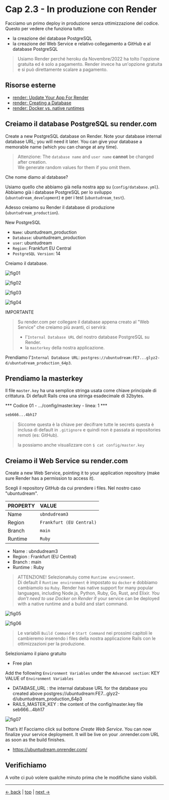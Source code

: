 # <a name="top"></a> Cap 2.3 - In produzione con Render

Facciamo un primo deploy in produzione senza ottimizzazione del codice. Questo per vedere che funziona tutto:
- la creazione del database PostgreSQL
- la creazione del Web Service e relativo collegamento a GitHub e al database PostgreSQL

> Usiamo Render perché heroku da Novembre/2022 ha tolto l'opzione gratuita ed è solo a pagamento.
> Render invece ha un'opzione gratuita e si può direttamente scalare a pagamento.



## Risorse esterne

- [render: Update Your App For Render](https://render.com/docs/deploy-rails#update-your-app-for-render)
- [render: Creating a Database](https://render.com/docs/databases)
- [render: Docker vs. native runtimes](https://docs.render.com/docker)



## Creiamo il database PostgreSQL su render.com

Create a new PostgreSQL database on Render. Note your database internal database URL; you will need it later. You can give your database a memorable name (which you can change at any time).

> Attenzione: The `database name` and `user name` **cannot** be changed after creation. <br/>
> We generate random values for them if you omit them.

Che nome diamo al database?

Usiamo quello che abbiamo già nella nostra app su (`config/database.yml`).
Abbiamo già i database PostgreSQL per lo sviluppo (`ubuntudream_development`) e per i test (`ubuntudream_test`).

Adesso creiamo su Render il database di produzione (`ubuntudream_production`).


New PostgreSQL

- `Name`: ubuntudream_production
- `Database`: ubuntudream_production
- `user`: ubuntudream
- `Region`: Frankfurt EU Central
- `PostgreSQL Version`: 14

Creiamo il database.

![fig01](https://github.com/flaviobordonidev/leanpubabrandnewcms/blob/master/ubuntudream/02-production/03_fig01-render_postgresql_new.png)

![fig02](https://github.com/flaviobordonidev/leanpubabrandnewcms/blob/master/ubuntudream/02-production/03_fig02-render_postgresql_info1.png)

![fig03](https://github.com/flaviobordonidev/leanpubabrandnewcms/blob/master/ubuntudream/02-production/03_fig03-render_postgresql_info2.png)

![fig04](https://github.com/flaviobordonidev/leanpubabrandnewcms/blob/master/ubuntudream/02-production/03_fig04-render_postgresql_info3.png)


IMPORTANTE
> Su render.com per collegare il database appena creato al "Web Service" che creiamo più avanti, ci servirà:
> - l'`Internal Database URL` del nostro database PostgreSQL su Render.
> - la `masterkey` della nostra applicazione.

Prendiamo l'`Internal Database URL`: `postgres://ubuntudream:FE7...glyz2-d/ubuntudream_production_64p3`.



## Prendiamo la masterkey

Il file `master.key` ha una semplice stringa usata come chiave principale di crittatura. Di default Rails crea una stringa esadecimale di 32bytes.

*** Codice 01 - .../config/master.key - linea: 1 ***

```bash
seb666...4bh17
```

> Siccome questa è la chiave per decifrare tutte le secrets questa è inclusa di default in `.gitignore` e quindi non è passata ai repositories remoti (es: GitHub).
>
> la possiamo anche visualizzare con `$ cat config/master.key`



## Creiamo il Web Service su render.com

Create a new Web Service, pointing it to your application repository (make sure Render has a permission to access it).

Scegli il repository GitHub da cui prendere i files. Nel nostro caso "ubuntudream".


PROPERTY    | VALUE
| :---      | :--- 
Name        | `ubndudream3`
Region      | `Frankfurt (EU Central)`
Branch      | `main`
Runtime     | `Ruby`

- Name : ubndudream3
- Region : Frankfurt (EU Central)
- Branch : main
- Runtime : Ruby

> ATTENZIONE!
> Seleziona`Ruby` come `Runtime environment`.</br>
> Di default il `Runtime environment` è impostato su `docker` e dobbiamo cambiamolo su `Ruby`.
> Render has native support for many popular languages, including Node.js, Python, Ruby, Go, Rust, and Elixir. *You don’t need to use Docker on Render* if your service can be deployed with a native runtime and a build and start command.

![fig05](https://github.com/flaviobordonidev/leanpubabrandnewcms/blob/master/ubuntudream/02-production/03_fig05-render_deploy1.png)

![fig06](https://github.com/flaviobordonidev/leanpubabrandnewcms/blob/master/ubuntudream/02-production/03_fig06-render_deploy2.png)

> Le variabili `Build Command` e `Start Command` nei prossimi capitoli le cambieremo inserendo i files della nostra applicazione Rails con le ottimizzazioni per la produzione.


Selezioniamo il piano gratuito

- Free plan


Add the following `Environment Variables` under the `Advanced section`:
KEY	VALUE of `Environment Variables`

- DATABASE_URL      :	the internal database URL for the database you created above
                        postgres://ubuntudream:FE7...glyz2-d/ubuntudream_production_64p3
- RAILS_MASTER_KEY  :	the content of the config/master.key file
                        seb666...4bh17

![fig07](https://github.com/flaviobordonidev/leanpubabrandnewcms/blob/master/ubuntudream/02-production/03_fig07-render_deploy3.png)

That’s it! 
Facciamo click sul bottone *Create Web Service*.
You can now finalize your service deployment. It will be live on your .onrender.com URL as soon as the build finishes.

- https://ubuntudream.onrender.com/



## Verifichiamo

A volte ci può volere qualche minuto prima che le modifiche siano visibili.



---

[<- back](https://github.com/flaviobordonidev/leanpubabrandnewcms/blob/master/ubuntudream/02-production/02_00-github_initializing-it.md)
 | [top](#top) |
[next ->](https://github.com/flaviobordonidev/leanpubabrandnewcms/blob/master/ubuntudream/02-production/04_00-render_second_deployment-it.md)
